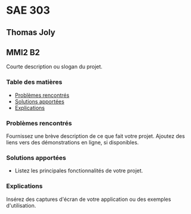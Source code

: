 # SAE 303
## Thomas Joly
## MMI2 B2

Courte description ou slogan du projet.

### Table des matières

- [Problèmes rencontrés](#problemes)
- [Solutions apportées](#solutions)
- [Explications](#explications)

### Problèmes rencontrés

Fournissez une brève description de ce que fait votre projet. Ajoutez des liens vers des démonstrations en ligne, si disponibles.

### Solutions apportées

- Listez les principales fonctionnalités de votre projet.

### Explications

Insérez des captures d'écran de votre application ou des exemples d'utilisation.
